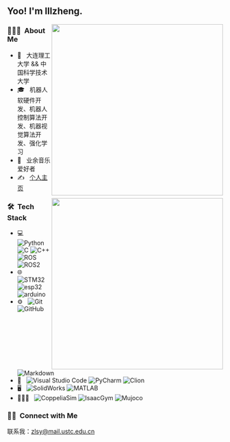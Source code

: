 <h2> Yoo! I'm lllzheng.</h2>

[<img align="right" width="400" src="https://github-readme-stats.vercel.app/api?username=USTC-LiZheng&theme=buefy&show_icons=true&count_private=true"/>](https://github.com/USTC-LiZheng/)

<h3> 👨🏻‍💻 &nbsp;About Me </h3>

- 🤔 &nbsp; 大连理工大学 && 中国科学技术大学
- 🎓 &nbsp; 机器人软硬件开发、机器人控制算法开发、机器视觉算法开发、强化学习
- 💼 &nbsp; 业余音乐爱好者
- ✍️ &nbsp; [个人主页](https://lllzheng.github.io/about/)

[<img align="right" width="400" src="https://github-readme-stats.vercel.app/api/top-langs/?username=USTC-LiZheng&theme=buefy&layout=compact"/>](https://github.com/USTC-LiZheng/)

<h3> 🛠 &nbsp;Tech Stack</h3>

- 💻 &nbsp;
  ![Python](https://img.shields.io/badge/-Python-333333?style=flat&logo=python)
  ![C](https://img.shields.io/badge/-C-333333?style=flat&logo=C&logoColor=007396)
  ![C++](https://img.shields.io/badge/-C++-333333?style=flat&logo=C%2B%2B&logoColor=00599C)
  ![ROS](https://img.shields.io/badge/-ROS-333333?style=flat&logo=ros)
  ![ROS2](https://img.shields.io/badge/-ROS2-333333?style=ros)
- 🌐 &nbsp;
  ![STM32](https://img.shields.io/badge/-STM32-333333?style=flat&logo=stm32)
  ![esp32](https://img.shields.io/badge/-esp32-333333?style=flat)
  ![arduino](https://img.shields.io/badge/-arduino-333333?style=flat&logo=arduino)
- ⚙️ &nbsp;
  ![Git](https://img.shields.io/badge/-Git-333333?style=flat&logo=git)
  ![GitHub](https://img.shields.io/badge/-GitHub-333333?style=flat&logo=github)
  ![Markdown](https://img.shields.io/badge/-Markdown-333333?style=flat&logo=markdown)
- 🔧 &nbsp;
  ![Visual Studio Code](https://img.shields.io/badge/-Visual%20Studio%20Code-333333?style=flat&logo=visual-studio-code&logoColor=007ACC)
  ![PyCharm](https://img.shields.io/badge/-PyCharm-333333?style=flat&logo=pycharm)
  ![Clion](https://img.shields.io/badge/-Clion-333333?style=flat&logo=clion)
- 🖥 &nbsp;
  ![SolidWorks](https://img.shields.io/badge/-SolidWorks-333333?style=flat&logo=solidWorks)
  ![MATLAB](https://img.shields.io/badge/-MATLAB-333333?style=flat&logo=matlab)
- 🧑🏿‍💻 &nbsp;
  ![CoppeliaSim](https://img.shields.io/badge/-CoppeliaSim-333333?style=flat&logo=coppeliasim)
  ![IsaacGym](https://img.shields.io/badge/-IsaacGym-333333?style=flat&logo=isaacgym)
  ![Mujoco](https://img.shields.io/badge/-Mujoco-333333?style=flat&logo=mujoco)
  
<h3> 🤝🏻 &nbsp;Connect with Me </h3>

  联系我：zlsy@mail.ustc.edu.cn
